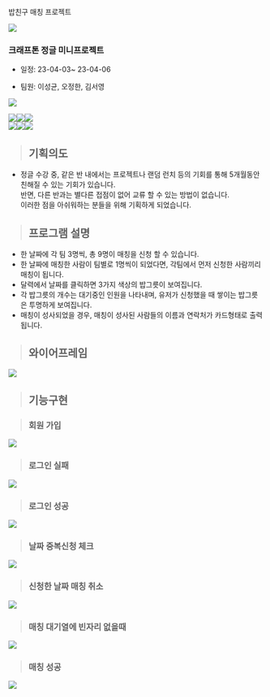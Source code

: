 밥친구 매칭 프로젝트 

![](https://velog.velcdn.com/images/ddaogi/post/132a5e77-8a81-4e93-95e8-853b4d893851/image.png)

### 크래프톤 정글 미니프로젝트 

- 일정: 23-04-03~ 23-04-06

- 팀원: 이성균, 오정한, 김서영

![](https://velog.velcdn.com/images/ddaogi/post/ff6459cc-f62d-498a-ae9c-f07cadae66a5/image.gif)



        
        
<img src="https://img.shields.io/badge/html5-E34F26?style=for-the-badge&logo=html5&logoColor=white"><img src="https://img.shields.io/badge/tailwind css-1572B6?style=for-the-badge&logo=tailwindcss&logoColor=white"><img src="https://img.shields.io/badge/javascript-F7DF1E?style=for-the-badge&logo=javascript&logoColor=white">
<br><img src="https://img.shields.io/badge/flask-764ABC?style=for-the-badge&logo=flask&logoColor="><img src="https://img.shields.io/badge/jinja-B41717?style=for-the-badge&logo=jinja&logoColor=white"><img src="https://img.shields.io/badge/mongodb-47A248?style=for-the-badge&logo=mongodb&logoColor=white">



> ## 기획의도

- 정글 수강 중, 같은 반 내에서는 프로젝트나 랜덤 런치 등의 기회를 통해 5개월동안 친해질 수 있는 기회가 있습니다.<br>반면, 다른 반과는 별다른 접점이 없어 교류 할 수 있는 방법이 없습니다. <br>
이러한 점을 아쉬워하는 분들을 위해 기획하게 되었습니다.

> ## 프로그램 설명

 - 한 날짜에 각 팀 3명씩, 총 9명이 매칭을 신청 할 수 있습니다.
 - 한 날짜에 매칭한 사람이 팀별로 1명씩이 되었다면, 각팀에서 먼저 신청한 사람끼리 매칭이 됩니다.
 - 달력에서 날짜를 클릭하면 3가지 색상의 밥그릇이 보여집니다.
 - 각 밥그릇의 개수는 대기중인 인원을 나타내며, 유저가 신청했을 때 쌓이는 밥그릇은 투명하게 보여집니다.
 - 매칭이 성사되었을 경우, 매칭이 성사된 사람들의 이름과 연락처가 카드형태로 출력됩니다.
 
 
 
 
> ## 와이어프레임

![](https://velog.velcdn.com/images/ddaogi/post/01026451-8050-4642-a4c7-a34ea98d02a3/image.png)

> ## 기능구현
        

>  ### 회원 가입

![](https://velog.velcdn.com/images/ddaogi/post/ff6459cc-f62d-498a-ae9c-f07cadae66a5/image.gif)

> ### 로그인 실패

![](https://velog.velcdn.com/images/ddaogi/post/43dde7f1-c693-4304-8b75-3600c34f16a3/image.gif)

> ### 로그인 성공

![](https://velog.velcdn.com/images/ddaogi/post/3b0e969c-ba1d-460a-bb64-eb048784f36e/image.gif)

> ### 날짜 중복신청 체크 

![](https://velog.velcdn.com/images/ddaogi/post/16533305-4ec4-41eb-aa37-61763ac906f9/image.gif)

> ### 신청한 날짜 매칭 취소

![](https://velog.velcdn.com/images/ddaogi/post/b8a8f9fe-a905-4f94-9aa7-6ef0fbcb3f53/image.gif)


> ### 매칭 대기열에 빈자리 없을때 

![](https://velog.velcdn.com/images/ddaogi/post/1591aa76-0eaf-4455-ab52-99dd9fd1f1a8/image.gif)

> ### 매칭 성공

![](https://velog.velcdn.com/images/ddaogi/post/fdcc546d-5692-41da-a4ca-f0944a7dffff/image.gif)




